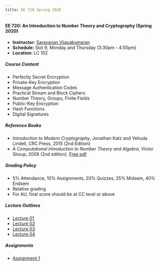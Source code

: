 ```yaml
---
title: EE 720 Spring 2020
---
```


#### EE 720: An Introduction to Number Theory and Cryptography (Spring 2020)
  - **Instructor:** [Saravanan Vijayakumaran](http://www.ee.iitb.ac.in/~sarva)
  - **Schedule:** Slot 9, Monday and Thursday (3:30pm - 4:55pm) 
  - **Location:** LC 102

##### Course Content
  - Perfectly Secret Encryption
  - Private-Key Encryption
  - Message Authentication Codes
  - Practical Stream and Block Ciphers
  - Number Theory, Groups, Finite Fields
  - Public-Key Encryption
  - Hash Functions
  - Digital Signatures

##### Reference Books
  - *Introduction to Modern Cryptography*, Jonathan Katz and Yehuda Lindell, CRC Press, 2015 (2nd Edition)
  - *A Computational Introduction to Number Theory and Algebra*, Victor Shoup, 2008 (2nd edition). [Free pdf](https://www.shoup.net/ntb/) 

##### Grading Policy
  - 5% Attendance, 10% Assignments, 20% Quizzes, 25% Midsem, 40% Endsem
  - Relative grading
  - For AU, final score should be at CC level or above

##### Lecture Outlines
  - [Lecture 01](/courses/EE720/2020/notes/lecture-01.pdf)
  - [Lecture 02](/courses/EE720/2020/notes/lecture-02.pdf)
  - [Lecture 03](/courses/EE720/2020/notes/lecture-03.pdf)
  - [Lecture 04](/courses/EE720/2020/notes/lecture-04.pdf)

##### Assignments
  - [Assignment 1](/courses/EE720/2020/assignments/assignment1.pdf)
